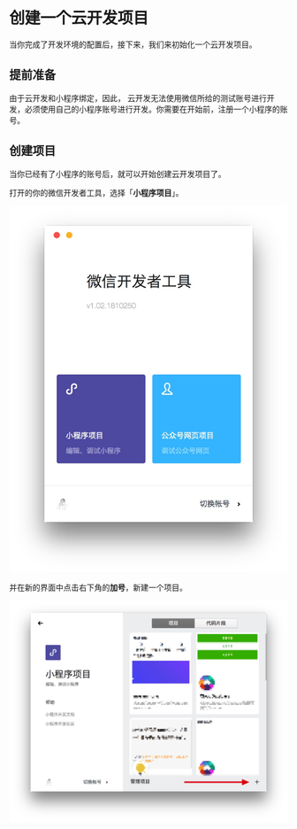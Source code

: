 # 创建一个云开发项目

当你完成了开发环境的配置后，接下来，我们来初始化一个云开发项目。

## 提前准备

由于云开发和小程序绑定，因此， 云开发无法使用微信所给的测试账号进行开发，必须使用自己的小程序账号进行开发。你需要在开始前，注册一个小程序的账号。


## 创建项目

当你已经有了小程序的账号后，就可以开始创建云开发项目了。

打开的你的微信开发者工具，选择「**小程序项目**」。

![](../images/create-project.jpg)

并在新的界面中点击右下角的**加号**，新建一个项目。

![](../images/create-new-project.jpg)